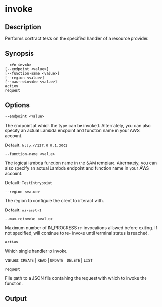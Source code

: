 # invoke<a name="resource-type-cli-invoke"></a>

## Description<a name="resource-type-cli-invoke-description"></a>

Performs contract tests on the specified handler of a resource provider\.

## Synopsis<a name="resource-type-cli-invoke-synopsis"></a>

```
  cfn invoke 
[--endpoint <value>] 
[--function-name <value>]
[--region <value>]
[--max-reinvoke <value>]
action 
request
```

## Options<a name="resource-type-cli-invoke-options"></a>

`--endpoint <value>`

The endpoint at which the type can be invoked\. Alternately, you can also specify an actual Lambda endpoint and function name in your AWS account\.

Default: `http://127.0.0.1.3001`

`--function-name <value>`

The logical lambda function name in the SAM template\. Alternately, you can also specify an actual Lambda endpoint and function name in your AWS account\.

Default: `TestEntrypoint`

`--region <value>`

The region to configure the client to interact with\.

Default: `us-east-1`

`--max-reinvoke <value>`

Maximum number of IN\_PROGRESS re\-invocations allowed before exiting\. If not specified, will continue to re\- invoke until terminal status is reached\.

`action`

Which single handler to invoke\.

Values: `CREATE` \| `READ` \| `UPDATE` \| `DELETE` \| `LIST`

`request`

File path to a JSON file containing the request with which to invoke the function\.

## Output<a name="resource-type-cli-invoke-output"></a>